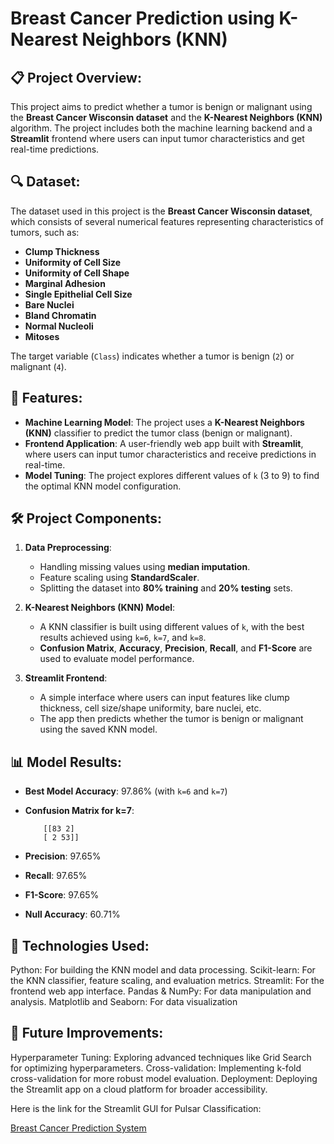 
# Breast Cancer Prediction using K-Nearest Neighbors (KNN)

## 📋 Project Overview:

This project aims to predict whether a tumor is benign or malignant using the **Breast Cancer Wisconsin dataset** and the **K-Nearest Neighbors (KNN)** algorithm. The project includes both the machine learning backend and a **Streamlit** frontend where users can input tumor characteristics and get real-time predictions.

## 🔍 Dataset:

The dataset used in this project is the **Breast Cancer Wisconsin dataset**, which consists of several numerical features representing characteristics of tumors, such as:
- **Clump Thickness**
- **Uniformity of Cell Size**
- **Uniformity of Cell Shape**
- **Marginal Adhesion**
- **Single Epithelial Cell Size**
- **Bare Nuclei**
- **Bland Chromatin**
- **Normal Nucleoli**
- **Mitoses**

The target variable (`Class`) indicates whether a tumor is benign (`2`) or malignant (`4`).

## 🚀 Features:

- **Machine Learning Model**: The project uses a **K-Nearest Neighbors (KNN)** classifier to predict the tumor class (benign or malignant).
- **Frontend Application**: A user-friendly web app built with **Streamlit**, where users can input tumor characteristics and receive predictions in real-time.
- **Model Tuning**: The project explores different values of `k` (3 to 9) to find the optimal KNN model configuration.

## 🛠️ Project Components:

1. **Data Preprocessing**:
   - Handling missing values using **median imputation**.
   - Feature scaling using **StandardScaler**.
   - Splitting the dataset into **80% training** and **20% testing** sets.

2. **K-Nearest Neighbors (KNN) Model**:
   - A KNN classifier is built using different values of `k`, with the best results achieved using `k=6`, `k=7`, and `k=8`.
   - **Confusion Matrix**, **Accuracy**, **Precision**, **Recall**, and **F1-Score** are used to evaluate model performance.

3. **Streamlit Frontend**:
   - A simple interface where users can input features like clump thickness, cell size/shape uniformity, bare nuclei, etc.
   - The app then predicts whether the tumor is benign or malignant using the saved KNN model.

## 📊 Model Results:

- **Best Model Accuracy**: 97.86% (with `k=6` and `k=7`)
- **Confusion Matrix for k=7**:
        
          [[83 2] 
          [ 2 53]]
  
- **Precision**: 97.65%
- **Recall**: 97.65%
- **F1-Score**: 97.65%
- **Null Accuracy**: 60.71%

##  🤖 Technologies Used:

Python: For building the KNN model and data processing.
Scikit-learn: For the KNN classifier, feature scaling, and evaluation metrics.
Streamlit: For the frontend web app interface.
Pandas & NumPy: For data manipulation and analysis.
Matplotlib and Seaborn: For data visualization

## 📌 Future Improvements:

Hyperparameter Tuning: Exploring advanced techniques like Grid Search for optimizing hyperparameters.
Cross-validation: Implementing k-fold cross-validation for more robust model evaluation.
Deployment: Deploying the Streamlit app on a cloud platform for broader accessibility.


Here is the link for the Streamlit GUI for Pulsar Classification:

[Breast Cancer Prediction System](https://breast-cancer-prediction-using-knn-model-in-machine-learning.streamlit.app/)
